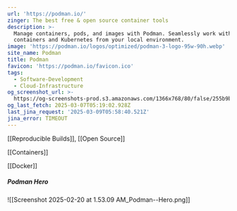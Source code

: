 ```yaml
---
url: 'https://podman.io/'
zinger: The best free & open source container tools
description: >-
  Manage containers, pods, and images with Podman. Seamlessly work with
  containers and Kubernetes from your local environment.
image: 'https://podman.io/logos/optimized/podman-3-logo-95w-90h.webp'
site_name: Podman
title: Podman
favicon: 'https://podman.io/favicon.ico'
tags:
  - Software-Development
  - Cloud-Infrastructure
og_screenshot_url: >-
  https://og-screenshots-prod.s3.amazonaws.com/1366x768/80/false/255b9b3e474ff813ab119926b4055817b6e88a6a91b49d85ce261dedbfeaec36.jpeg
og_last_fetch: 2025-03-07T05:19:02.928Z
last_jina_request: '2025-03-09T05:58:40.521Z'
jina_error: TIMEOUT
---
```

[[Reproducible Builds]], [[Open Source]]

[[Containers]]

[[Docker]]

##### Podman Hero
![[Screenshot 2025-02-20 at 1.53.09 AM_Podman--Hero.png]]
